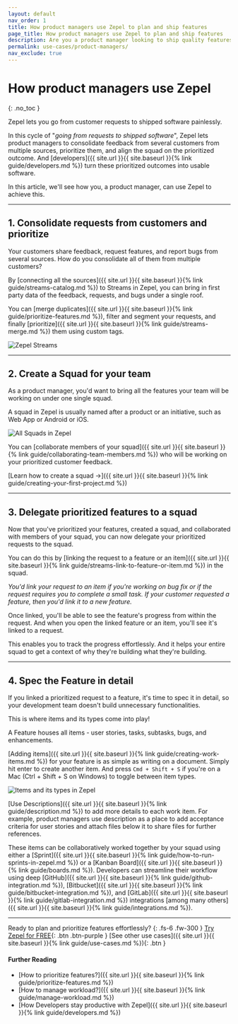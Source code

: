 ```yaml
---
layout: default
nav_order: 1
title: How product managers use Zepel to plan and ship features
page_title: How product managers use Zepel to plan and ship features
description: Are you a product manager looking to ship quality features? See how product managers use Zepel project management tool to prioritize and work with teams to build features
permalink: use-cases/product-managers/
nav_exclude: true
---
```

# How product managers use Zepel
{: .no_toc }

Zepel lets you go from customer requests to shipped software painlessly.

In this cycle of "*going from requests to shipped software*", Zepel lets product managers to consolidate feedback from several customers from multiple sources, prioritize them, and align the squad on the prioritized outcome. And [developers]({{ site.url }}{{ site.baseurl }}{% link guide/developers.md %}) turn these prioritized outcomes into usable software.

In this article, we'll see how you, a product manager, can use Zepel to achieve this.

---

## 1. Consolidate requests from customers and prioritize

Your customers share feedback, request features, and report bugs from several sources. How do you consolidate all of them from multiple customers?

By [connecting all the sources]({{ site.url }}{{ site.baseurl }}{% link guide/streams-catalog.md %}) to Streams in Zepel, you can bring in first party data of the feedback, requests, and bugs under a single roof.

You can [merge duplicates]({{ site.url }}{{ site.baseurl }}{% link guide/prioritize-features.md %}), filter and segment your requests, and finally [prioritize]({{ site.url }}{{ site.baseurl }}{% link guide/streams-merge.md %}) them using custom tags.

![Zepel Streams](/guide/assets/uploads/zepel-streams.png)

---

## 2. Create a Squad for your team

As a product manager, you'd want to bring all the features your team will be working on under one single squad. 

A squad in Zepel is usually named after a product or an initiative, such as Web App or Android or iOS.

![All Squads in Zepel](/guide/assets/uploads/zepel-squads.png "Zepel Squads")

You can [collaborate members of your squad]({{ site.url }}{{ site.baseurl }}{% link guide/collaborating-team-members.md %}) who will be working on your prioritized customer feedback.

[Learn how to create a squad →]({{ site.url }}{{ site.baseurl }}{% link guide/creating-your-first-project.md %})

---

## 3. Delegate prioritized features to a squad

Now that you've prioritized your features, created a squad, and collaborated with members of your squad, you can now delegate your prioritized requests to the squad.

You can do this by [linking the request to a feature or an item]({{ site.url }}{{ site.baseurl }}{% link guide/streams-link-to-feature-or-item.md %}) in the squad.

*You'd link your request to an item if you're working on bug fix or if the request requires you to complete a small task. If your customer requested a feature, then you'd link it to a new feature.*

Once linked, you'll be able to see the feature's progress from within the request. And when you open the linked feature or an item, you'll see it's linked to a request.

This enables you to track the progress effortlessly. And it helps your entire squad to get a context of why they're building what they're building.

---

## 4. Spec the Feature in detail

If you linked a prioritized request to a feature, it's time to spec it in detail, so your development team doesn't build unnecessary functionalities.

This is where items and its types come into play!

A Feature houses all items - user stories, tasks, subtasks, bugs, and enhancements.

[Adding items]({{ site.url }}{{ site.baseurl }}{% link guide/creating-work-items.md %}) for your feature is as simple as writing on a document. Simply hit enter to create another item. And press ```Cmd + Shift + S``` if you're on a Mac (Ctrl + Shift + S on Windows) to toggle between item types.

![Items and its types in Zepel](/guide/assets/uploads/zepel-items.png "Items in Zepel")

[Use Descriptions]({{ site.url }}{{ site.baseurl }}{% link guide/description.md %}) to add more details to each work item. For example, product managers use description as a place to add acceptance criteria for user stories and attach files below it to share files for further references.

These items can be collaboratively worked together by your squad using either a [Sprint]({{ site.url }}{{ site.baseurl }}{% link guide/how-to-run-sprints-in-zepel.md %}) or a [Kanban Board]({{ site.url }}{{ site.baseurl }}{% link guide/boards.md %}). Developers can streamline their workflow using deep [GitHub]({{ site.url }}{{ site.baseurl }}{% link guide/github-integration.md %}), [Bitbucket]({{ site.url }}{{ site.baseurl }}{% link guide/bitbucket-integration.md %}), and [GitLab]({{ site.url }}{{ site.baseurl }}{% link guide/gitlab-integration.md %}) integrations [among many others]({{ site.url }}{{ site.baseurl }}{% link guide/integrations.md %}).

---

Ready to plan and prioritize features effortlessly?
{: .fs-6 .fw-300 }
[Try Zepel for FREE](https://zepel.io/?utm_source=zepelguide&utm_medium=usecases&utm_campaign=build-together){: .btn .btn-purple } 
[See other use cases]({{ site.url }}{{ site.baseurl }}{% link guide/use-cases.md %}){: .btn }

#### Further Reading
- [How to prioritize features?]({{ site.url }}{{ site.baseurl }}{% link guide/prioritize-features.md %})
- [How to manage workload?]({{ site.url }}{{ site.baseurl }}{% link guide/manage-workload.md %})
- [How Developers stay productive with Zepel]({{ site.url }}{{ site.baseurl }}{% link guide/developers.md %})